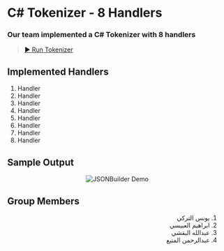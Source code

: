 ﻿# C# Tokenizer - 8 Handlers

### Our team implemented a C# Tokenizer with 8 handlers

> [▶ Run Tokenizer](https://dotnetfiddle.net/SJCYwi)

## Implemented Handlers

1. Handler
2. Handler
3. Handler
4. Handler
5. Handler
6. Handler
7. Handler
8. Handler

## Sample Output

<p align="center">
  <img alt="JSONBuilder Demo" src="https://github.com/YounesAlturkey/builder-and-checkorder/blob/main/json-builder-demo.png">
</p>

## Group Members

<div align="right" dir="rtl">  
  
1. يونس التركي
2. ابراهيم العبيسي
3. عبدالله البقشي
4. عبدالرحمن المنيع

</div>

